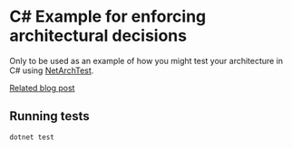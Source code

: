 # C# Example for enforcing architectural decisions

Only to be used as an example of how you might test your architecture in C# using [NetArchTest](https://github.com/BenMorris/NetArchTest).

[Related blog post](https://caddoo.net/posts/enforcing-architectural-decisions-in-your-tests/)

## Running tests

`dotnet test`
